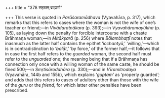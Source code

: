 +++
title = "378 सहस्रम् ब्राह्मणो"

+++
This verse is quoted in *Parāśaramādhava* (Vyavahāra, p. 317), which
remarks that this refers to cases where the woman is not the wife of
one’s teacher or friend;—in *Vivādaratnākara* (p. 393);—in
*Vyavahāramayūkha* (p. 105), as laying down the penalty for forcible
intercourse with a chaste Brāhmaṇa woman;—in *Mitākṣarā* (p. 256) where
*Bālambhaṭṭī* notes that inasmuch as the latter half contains the
epithet ‘*icchantyā*,’ ‘willing,’—which is in contradistinction to
‘*balāt*,’ ‘by force,’ of the former half,—it follows that in case the
first half refers to the *guarded* woman, the second half must refer to
the *unguarded* one; the meaning being that if a Brāhmaṇa has connection
only once with a willing woman of the same caste, he should be fined
500;—in *Smṛtisāroddhāra* (p. 330);—and in *Vīramitrodaya* (Vyavahāra,
144b and 155b), which explains ‘*guptam*’ as ‘properly guarded’; and
adds that this refers to cases of adultery other than those with the
wife of the *guru* or the *friend*, for which latter other penalties
have been prescribed.


